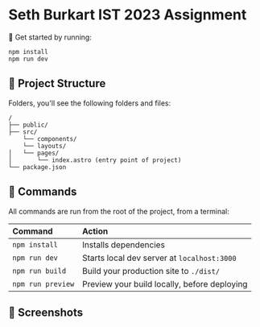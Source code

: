 # Seth Burkart IST 2023 Assignment

🚀 Get started by running:

```
npm install
npm run dev
```

## 🚀 Project Structure

Folders, you'll see the following folders and files:

```
/
├── public/
├── src/
    └── components/
    └── layouts/
│   └── pages/
│       └── index.astro (entry point of project)
└── package.json
```

## 🧞 Commands

All commands are run from the root of the project, from a terminal:

| Command           | Action                                       |
| :---------------- | :------------------------------------------- |
| `npm install`     | Installs dependencies                        |
| `npm run dev`     | Starts local dev server at `localhost:3000`  |
| `npm run build`   | Build your production site to `./dist/`      |
| `npm run preview` | Preview your build locally, before deploying |

## 👀 Screenshots
